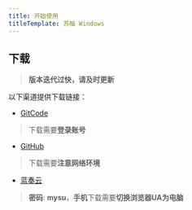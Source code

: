 ```yaml
---
title: 开始使用
titleTemplate: 苏柚 Windows
---
```


## 下载

> **版本迭代过快，请及时更新**

以下渠道提供下载链接：

- [GitCode](https://gitcode.com/OutOfMemories-WorkGroup/SUU)

> 下载需要**登录账号**

- [GitHub](https://github.com/YumeYuka/SUU-Nyanya)

> 下载需要**注意网络环境**

- [蓝奏云](https://ling-yi2333.lanzouw.com/b00176w8ef)

> **密码**: **mysu**，**手机**下载需要**切换浏览器UA为电脑**
